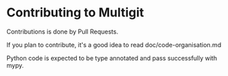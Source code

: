 Contributing to Multigit
========================

Contributions is done by Pull Requests.

If you plan to contribute, it's a good idea to read doc/code-organisation.md 

Python code is expected to be type annotated and pass successfully with mypy.


